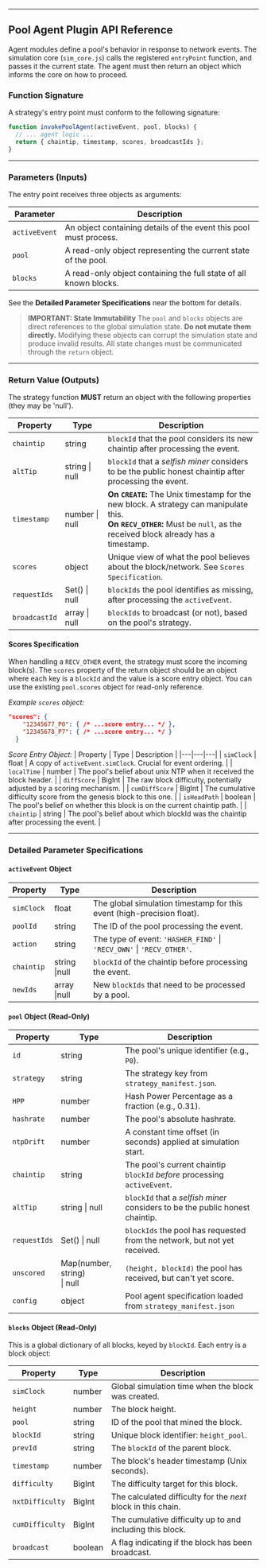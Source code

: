 
---

## Pool Agent Plugin API Reference

Agent modules define a pool's behavior in response to network events. The simulation core (`sim_core.js`) calls the registered `entryPoint` function, and passes it the current state. The agent must then return an object which informs the core on how to proceed.

### Function Signature

A strategy's entry point must conform to the following signature:
```javascript
function invokePoolAgent(activeEvent, pool, blocks) {
  // ... agent logic ...
  return { chaintip, timestamp, scores, broadcastIds };
}
```

---

### Parameters (Inputs)

The entry point receives three objects as arguments:

| Parameter | Description |
|---|---|
| `activeEvent` | An object containing details of the event this pool must process. |
| `pool` | A read-only object representing the current state of the pool. |
| `blocks` | A read-only object containing the full state of all known blocks. |

See the **Detailed Parameter Specifications** near the bottom for details.

> **IMPORTANT: State Immutability**
> The `pool` and `blocks` objects are direct references to the global simulation state. **Do not mutate them directly.** Modifying these objects can corrupt the simulation state and produce invalid results. All state changes must be communicated through the `return` object.

---

### Return Value (Outputs)

The strategy function **MUST** return an object with the following properties (they may be 'null').

| Property | Type | Description |
|---|---|---|
| `chaintip` | string | `blockId` that the pool considers its new chaintip after processing the event. |
| `altTip` | string \| null | `blockId` that a *selfish miner* considers to be the public honest chaintip after processing the event. |
| `timestamp` | number \| null | **On `CREATE`:** The Unix timestamp for the new block. A strategy can manipulate this. <br> **On `RECV_OTHER`:** Must be `null`, as the received block already has a timestamp. |
| `scores` | object | Unique view of what the pool believes about the block/network. See `Scores Specification`. |
| `requestIds` | Set() \| null | `blockIds` the pool identifies as missing, after processing the `activeEvent`. |
| `broadcastId` | array \| null | `blockIds` to broadcast (or not), based on the pool's strategy. |

#### Scores Specification

When handling a `RECV_OTHER` event, the strategy must score the incoming block(s). The `scores` property of the return object should be an object where each key is a `blockId` and the value is a score entry object. You can use the existing `pool.scores` object for read-only reference.

*Example `scores` object:*
```json
"scores": {
    "12345677_P0": { /* ...score entry... */ },
    "12345678_P7": { /* ...score entry... */ }
  }
```

*Score Entry Object:*
| Property | Type | Description |
|---|---|---|
| `simClock` | float | A copy of `activeEvent.simClock`. Crucial for event ordering. |
| `localTime` | number | The pool's belief about unix NTP when it received the block header. |
| `diffScore` | BigInt | The raw block difficulty, potentially adjusted by a scoring mechanism. |
| `cumDiffScore` | BigInt | The cumulative difficulty score from the genesis block to this one. |
| `isHeadPath` | boolean | The pool's belief on whether this block is on the current chaintip path. |
| `chaintip` | string | The pool's belief about which blockId was the chaintip after processing the event. |

---

### Detailed Parameter Specifications

#### `activeEvent` Object

| Property | Type | Description |
|---|---|---|
| `simClock` | float | The global simulation timestamp for this event (high-precision float). |
| `poolId` | string | The ID of the pool processing the event. |
| `action` | string | The type of event: `'HASHER_FIND'` \| `'RECV_OWN'` \| `'RECV_OTHER'`. |
| `chaintip` | string \|null | `blockId` of the chaintip before processing the event. |
| `newIds` | array \|null | New `blockIds` that need to be processed by a pool. |

#### `pool` Object (Read-Only)

| Property | Type | Description |
|---|---|---|
| `id` | string | The pool's unique identifier (e.g., `P0`). |
| `strategy` | string | The strategy key from `strategy_manifest.json`. |
| `HPP` | number | Hash Power Percentage as a fraction (e.g., 0.31). |
| `hashrate` | number | The pool's absolute hashrate. |
| `ntpDrift` | number | A constant time offset (in seconds) applied at simulation start. |
| `chaintip` | string | The pool's current chaintip `blockId` *before* processing `activeEvent`. |
| `altTip` | string \| null | `blockId` that a *selfish miner* considers to be the public honest chaintip. |
| `requestIds` | Set() \| null | `blockIds` the pool has requested from the network, but not yet received. |
| `unscored` | Map(number, string)<br> \| null | `(height, blockId)` the pool has received, but can't yet score. |
| `config` | object | Pool agent specification loaded from `strategy_manifest.json` |

#### `blocks` Object (Read-Only)

This is a global dictionary of all blocks, keyed by `blockId`. Each entry is a block object:

| Property | Type | Description |
|---|---|---|
| `simClock` | number | Global simulation time when the block was created. |
| `height` | number | The block height. |
| `pool` | string | ID of the pool that mined the block. |
| `blockId` | string | Unique block identifier: `height_pool`. |
| `prevId` | string | The `blockId` of the parent block. |
| `timestamp` | number | The block's header timestamp (Unix seconds). |
| `difficulty` | BigInt | The difficulty target for this block. |
| `nxtDifficulty`| BigInt | The calculated difficulty for the *next* block in this chain. |
| `cumDifficulty`| BigInt | The cumulative difficulty up to and including this block. |
| `broadcast` | boolean | A flag indicating if the block has been broadcast. |
